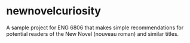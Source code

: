 # newnovelcuriosity
 A sample project for ENG 6806 that makes simple recommendations for potential readers of the New Novel (nouveau roman) and similar titles.
